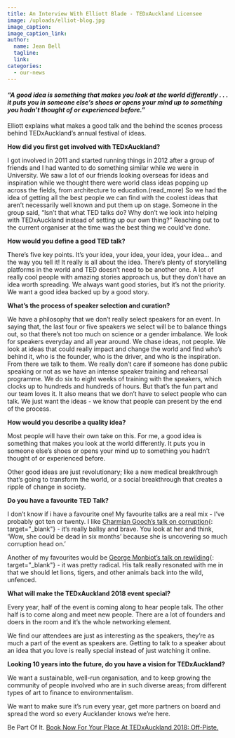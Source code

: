 ```yaml
---
title: An Interview With Elliott Blade - TEDxAuckland Licensee
image: /uploads/elliot-blog.jpg
image_caption:
image_caption_link:
author:
  name: Jean Bell
  tagline:
  link:
categories:
  - our-news
---
```


#### *“A good idea is something that makes you look at the world differently . . . it puts you in someone else’s shoes or opens your mind up to something you hadn’t thought of or experienced before.”&nbsp;*

Elliott explains what makes a good talk and the behind the scenes process behind TEDxAuckland’s annual festival of ideas.

**How did you first get involved with TEDxAuckland?**

I got involved in 2011 and started running things in 2012 after a group of friends and I had wanted to do something similar while we were in University. We saw a lot of our friends looking overseas for ideas and inspiration while we thought there were world class ideas popping up across the fields, from architecture to education.(read_more) So we had the idea of getting all the best people we can find with the coolest ideas that aren’t necessarily well known and put them up on stage. Someone in the group said, “Isn’t that what TED talks do? Why don’t we look into helping with TEDxAuckland instead of setting up our own thing?” Reaching out to the current organiser at the time was the best thing we could’ve done. <!--base32-c9gq6t9k68pp6eb7e4v78ebb6rw70w1pcnh6udkmcxrk8wkb68upwu1p69vqcd9pcdu30bb2c5tpactj-base32-->

**How would you define a good TED talk?**

There’s five key points. It’s your idea, your idea, your idea, your idea… and the way you tell it! It really is all about the idea. There’s plenty of storytelling platforms in the world and TED doesn’t need to be another one. A lot of really cool people with amazing stories approach us, but they don’t have an idea worth spreading. We always want good stories, but it’s not the priority. We want a good idea backed up by a good story.

**What’s the process of speaker selection and curation?**

We have a philosophy that we don’t really select speakers for an event. In saying that, the last four or five speakers we select will be to balance things out, so that there’s not too much on science or a gender imbalance. We look for speakers everyday and all year around. We chase ideas, not people. We look at ideas that could really impact and change the world and find who’s behind it, who is the founder, who is the driver, and who is the inspiration. From there we talk to them. We really don’t care if someone has done public speaking or not as we have an intense speaker training and rehearsal programme. We do six to eight weeks of training with the speakers, which clocks up to hundreds and hundreds of hours. But that’s the fun part and our team loves it. It also means that we don’t have to select people who can talk. We just want the ideas - we know that people can present by the end of the process.

**How would you describe a quality idea?**

Most people will have their own take on this. For me, a good idea is something that makes you look at the world differently. It puts you in someone else’s shoes or opens your mind up to something you hadn’t thought of or experienced before.

Other good ideas are just revolutionary; like a new medical breakthrough that’s going to transform the world, or a social breakthrough that creates a ripple of change in society.

**Do you have a favourite TED Talk?**

I don’t know if i have a favourite one! My favourite talks are a real mix - I’ve probably got ten or twenty. I like [Charmian Gooch’s talk on corruption](https://www.ted.com/talks/charmian_gooch_meet_global_corruption_s_hidden_players?language=en){: target="_blank"} - it’s really ballsy and brave. You look at her and think, ‘Wow, she could be dead in six months’ because she is uncovering so much corruption head on.’

Another of my favourites would be [George Monbiot’s talk on rewilding](https://www.ted.com/talks/george_monbiot_for_more_wonder_rewild_the_world?language=en){: target="_blank"} - it was pretty radical. His talk really resonated with me in that we should let lions, tigers, and other animals back into the wild, unfenced.

**What will make the TEDxAuckland 2018 event special?**

Every year, half of the event is coming along to hear people talk. The other half is to come along and meet new people. There are a lot of founders and doers in the room and it’s the whole networking element.

We find our attendees are just as interesting as the speakers, they’re as much a part of the event as speakers are. Getting to talk to a speaker about an idea that you love is really special instead of just watching it online.

**Looking 10 years into the future, do you have a vision for TEDxAuckland?**

We want a sustainable, well-run organisation, and to keep growing the community of people involved who are in such diverse areas; from different types of art to finance to environmentalism.

We want to make sure it’s run every year, get more partners on board and spread the word so every Aucklander knows we’re here.

Be Part Of It. [Book Now For Your Place At TEDxAuckland 2018: Off-Piste.](https://tedxauckland.com/events/2018/)
